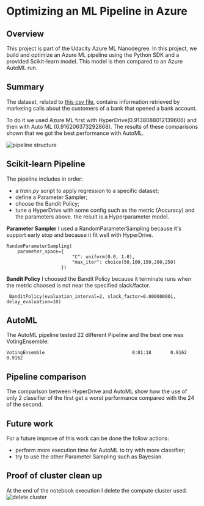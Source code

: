 # Optimizing an ML Pipeline in Azure

## Overview
This project is part of the Udacity Azure ML Nanodegree.
In this project, we build and optimize an Azure ML pipeline using the Python SDK and a provided Scikit-learn model.
This model is then compared to an Azure AutoML run.


## Summary
The dataset, related to [this csv file](https://automlsamplenotebookdata.blob.core.windows.net/automl-sample-notebook-data/bankmarketing_train.csv), contains information retrieved by marketing calls about the customers of a bank that opened a bank account. 

To do it we used Azure ML first with HyperDrive(0.9138088012139606) and then with Auto ML (0.916206373292868). The results of these comparisons shown that we got the best performance with AutoML.

![pipeline structure](https://video.udacity-data.com/topher/2020/September/5f639574_creating-and-optimizing-an-ml-pipeline/creating-and-optimizing-an-ml-pipeline.png)

## Scikit-learn Pipeline
The pipeline includes in order:
- a *train.py* script to apply regression to a specific dataset;
- define a Parameter Sampler;
- choose the Bandit Policy; 
- tune a HyperDrive with some config such as the metric (Accuracy) and the parameters above.
the result is a Hyperparameter model.

**Parameter Sampler**
I used a RandomParameterSampling because it's support early stop and because it fit well with HyperDrive. 

```
RandomParameterSampling(
    parameter_space={
                        "C": uniform(0.0, 1.0), 
                        "max_iter": choice(50,100,150,200,250)
                    })
```

**Bandit Policy**
I choosed the Bandit Policy because it terminate runs when the metric choosed is not near the specified slack/factor.
```
 BanditPolicy(evaluation_interval=2, slack_factor=0.000000001, delay_evaluation=10)
```

## AutoML
The AutoML pipeline tested 22 different Pipeline and the best one was VotingEnsemble:
```
VotingEnsemble                                0:01:18       0.9162    0.9162
```

## Pipeline comparison
The comparison between HyperDrive and AutoML show how the use of only 2 classifier of the first get a worst performance compared with the 24 of the second.

## Future work
For a future improve of this work can be done the follow actions:
- perform more execution time for AutoML to try with more classifier;
- try to use the other Parameter Sampling such as Bayesian. 

## Proof of cluster clean up
At the end of the notebook execution I delete the compute cluster used.
![delete cluster](https://www.dropbox.com/s/txo35ysjawkw88o/Screenshot%202021-02-01%20at%2023.05.25.png?dl=1)
